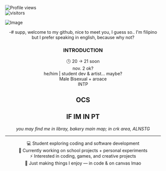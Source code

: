 ![Profile views](https://komarev.com/ghpvc/?username=IntoxicatingLust&color=red&style=flat-square) <br> ![visitors](https://visitor-badge.laobi.icu/badge?page_id=IntoxicatingLust.IntoxicatingLust&left_color=red&right_color=black)
<div align="left">
 
![Image](https://github.com/user-attachments/assets/6e8969fb-48e7-4d83-bdd1-5cce37f6e7c6)

<div align="center">

-# supp, welcome to my github, nice to meet you, I guess so.. I'm filipino but I prefer speaking in english, because why not?

### INTRODUCTION

🕒 20 → 21 soon
<br>
nov. 2 ok? 
<br>
he/him | student dev & artist... maybe?  
Male
Bisexual + aroace<br>
INTP

## OCS




## IF IM IN PT
*you may find me in libray, bakery* 
*main map; in crk area, ALNSTG*

---

💻 Student exploring coding and software development  
🚀 Currently working on school projects + personal experiments  
⚡ Interested in coding, games, and creative projects  
🌙 Just making things I enjoy — in code & on canvas lmao  

</div>


